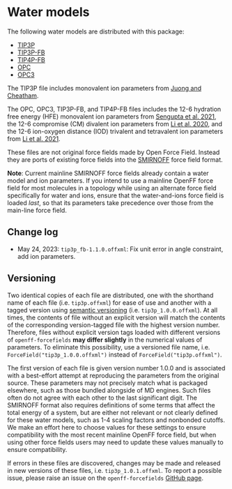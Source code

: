 # Water models

The following water models are distributed with this package:

* [TIP3P](https://doi.org/10.1063/1.445869)
* [TIP3P-FB](https://doi.org/10.1021/jz500737m)
* [TIP4P-FB](https://doi.org/10.1021/jz500737m)
* [OPC](https://doi.org/10.1021/jz501780a)
* [OPC3](https://doi.org/10.1063/1.4960175)

The TIP3P file includes monovalent ion parameters from [Juong and Cheatham](https://dx.doi.org/10.1021/jp8001614).

The OPC, OPC3, TIP3P-FB, and TIP4P-FB files includes the 12-6 hydration free energy (HFE) monovalent ion parameters from [Sengupta et al. 2021](https://doi.org/10.1021/acs.jcim.0c01390), the 12-6 compromise (CM) divalent ion parameters from [Li et al. 2020](https://doi.org/10.1021/acs.jctc.0c00194), and the 12-6 ion-oxygen distance (IOD) trivalent and tetravalent ion parameters from [Li et al. 2021](https://doi.org/10.1021/acs.jctc.0c01320).

These files are not original force fields made by Open Force Field.
Instead they are ports of existing force fields into the [SMIRNOFF](https://openforcefield.github.io/standards/standards/smirnoff/) force field format.

**Note**: Current mainline SMIRNOFF force fields already contain a water model and ion parameters. If you intend to use a mainline OpenFF force field for most molecules in a topology while using an alternate force field specifically for water and ions, ensure that the water-and-ions force field is loaded _last_, so that its parameters take precedence over those from the main-line force field.  

## Change log

- May 24, 2023: `tip3p_fb-1.1.0.offxml`: Fix unit error in angle constraint, add ion parameters.

## Versioning

Two identical copies of each file are distributed, one with the shorthand name of each file (i.e. `tip3p.offxml`) for ease of use and another with a tagged version using [semantic versioning](https://semver.org/) (i.e. `tip3p_1.0.0.offxml`).
At all times, the contents of file without an explicit version will match the contents of the corresponding version-tagged file with the highest version number.
Therefore, files without explicit version tags loaded with different versions of `openff-forcefields` **may differ slightly** in the numerical values of parameters.
To eliminate this possibility, use a versioned file name, i.e. `ForceField("tip3p_1.0.0.offxml")` instead of `ForceField("tip3p.offxml")`.


The first version of each file is given version number 1.0.0 and is associated with a best-effort attempt at reproducing the parameters from the original source.
These parameters may not precisely match what is packaged elsewhere, such as those bundled alongside of MD engines. Such files often do not agree with each other to the last significant digit.
The SMIRNOFF format also requires definitions of some terms that affect the total energy of a system, but are either not relevant or not clearly defined for these water models, such as 1-4 scaling factors and nonbonded cutoffs. We make an effort here to choose values for these settings to ensure compatibility with the most recent mainline OpenFF force field, but when using other force fields users may need to update these values manually to ensure compatibility. 


If errors in these files are discovered, changes may be made and released in new versions of these files, i.e. `tip3p_1.0.1.offxml`.
To report a possible issue, please raise an issue on the `openff-forcefields` [GitHub page](https://github.com/openforcefield/openff-forcefields/issues/new).

